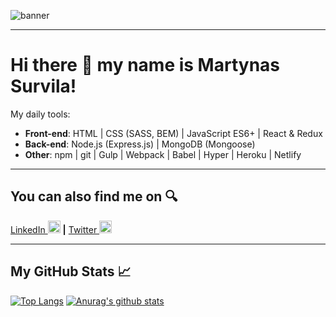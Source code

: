 ![banner](https://i.imgur.com/lNKfBlr.jpg)

---

# Hi there &#128075; my name is Martynas Survila!

My daily tools:
* **Front-end**: HTML | CSS (SASS, BEM) | JavaScript ES6+ | React & Redux
* **Back-end**: Node.js (Express.js) | MongoDB (Mongoose)
* **Other**: npm | git | Gulp | Webpack | Babel | Hyper | Heroku | Netlify

---

## You can also find me on &#128269;
[LinkedIn <img src='https://cdn.jsdelivr.net/npm/simple-icons@3.0.1/icons/linkedin.svg' alt='linkedin' height='20'>](https://www.linkedin.com/in/martynas-survila/) **|** [Twitter <img src='https://cdn.jsdelivr.net/npm/simple-icons@3.0.1/icons/twitter.svg' alt='twitter' height='20'>](https://twitter.com/MartSurv)

---

## My GitHub Stats &#128200;

[![Top Langs](https://github-readme-stats.vercel.app/api/top-langs/?username=MartSurv&title_color=2DCBB3&bg_color=020A11&text_color=C7F6F3)](https://github.com/anuraghazra/github-readme-stats)
[![Anurag's github stats](https://github-readme-stats.vercel.app/api?username=MartSurv&title_color=2DCBB3&bg_color=020A11&text_color=C7F6F3)](https://github.com/anuraghazra/github-readme-stats)
